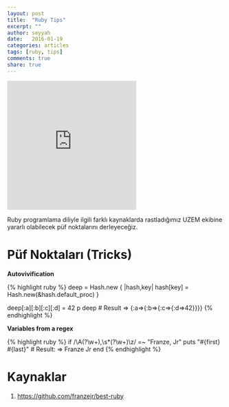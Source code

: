 ```yaml
---
layout: post
title:  "Ruby Tips"
excerpt: ""
author: seyyah
date:   2016-01-19
categories: articles
tags: [ruby, tips]
comments: true
share: true
---
```


<iframe allowtransparency="true" frameborder="0" scrolling="no" seamless="seamless" src="http://colmdoyle.github.io/gh-activity/gh-activity.html?user=colmdoyle&repo=gh-activity&type=repo" width="300" height="300"></iframe>

Ruby programlama diliyle ilgili farklı kaynaklarda rastladığımız UZEM ekibine yararlı olabilecek püf noktalarını derleyeceğiz.

# Püf Noktaları (Tricks)

**Autovivification**

{% highlight ruby %}
deep = Hash.new { |hash,key| hash[key] = Hash.new(&hash.default_proc) }

deep[:a][:b][:c][:d] = 42
p deep       # Result => {:a=>{:b=>{:c=>{:d=>42}}}}
{% endhighlight %}

**Variables from a regex**

{% highlight ruby %}
if  /\A(?<first>\w+),\s*(?<last>\w+)\z/ =~ "Franze, Jr"
  puts "#{first} #{last}" # Result: => Franze Jr
end
{% endhighlight %}

# Kaynaklar
1. https://github.com/franzejr/best-ruby

